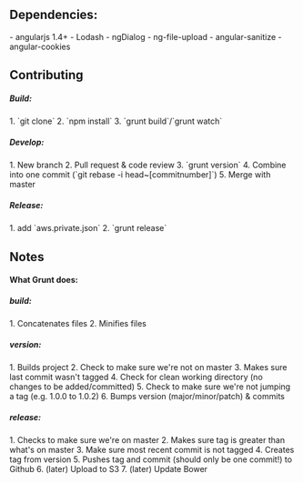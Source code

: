 <h2>Dependencies:</h2>
- angularjs 1.4+
- Lodash
- ngDialog
- ng-file-upload
- angular-sanitize
- angular-cookies

<h2>Contributing</h2>

<h5>Build:</h5>
1. `git clone`
2. `npm install`
3. `grunt build`/`grunt watch`

<h5>Develop:</h5>
1. New branch
2. Pull request & code review
3. `grunt version`
4. Combine into one commit (`git rebase -i head~[commitnumber]`)
5. Merge with master

<h5>Release:</h5>
1. add `aws.private.json`
2. `grunt release`

<h2>Notes</h2>

<h4>What Grunt does:</h4>

<h5>build:</h5>
1. Concatenates files
2. Minifies files

<h5>version:</h5>
1. Builds project
2. Check to make sure we're not on master
3. Makes sure last commit wasn't tagged
4. Check for clean working directory (no changes to be added/committed)
5. Check to make sure we're not jumping a tag (e.g. 1.0.0 to 1.0.2)
6. Bumps version (major/minor/patch) & commits

<h5>release:</h5>
1. Checks to make sure we're on master
2. Makes sure tag is greater than what's on master
3. Make sure most recent commit is not tagged
4. Creates tag from version
5. Pushes tag and commit (should only be one commit!) to Github
6. (later) Upload to S3
7. (later) Update Bower
